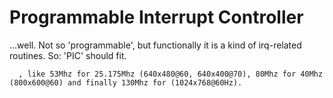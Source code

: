 
# Programmable Interrupt Controller

...well. Not so 'programmable', but functionally it is a kind 
of irq-related routines. So: 'PIC' should fit.

```
  , like 53Mhz for 25.175Mhz (640x480@60, 640x400@70), 80Mhz for 40Mhz (800x600@60) and finally 130Mhz for (1024x768@60Hz).
```
